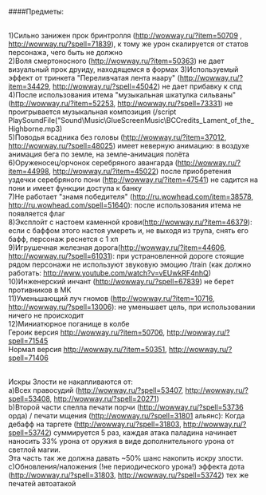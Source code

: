 ####Предметы:<br><br>

1)Сильно занижен прок бринтролля (http://wowway.ru/?item=50709 , http://wowway.ru/?spell=71839), к тому же урон скалируется от статов персонажа, чего быть не должно<br>
2)Воля смертоносного (http://wowway.ru/?item=50363) не дает визуальный прок друиду, находящемся в формах
3)Используемый эффект от тринкета "Переливчатая лента наару" (http://wowway.ru/?item=34429, http://wowway.ru/?spell=45042) не дает прибавку к спд <br>
4)После использования итема "музыкальная шкатулка сильваны" (http://wowway.ru/?item=52253, http://wowway.ru/?spell=73331) не проигрывается музыкальная композиция (/script PlaySoundFile("Sound\\Music\\GlueScreenMusic\\BCCredits_Lament_of_the_Highborne.mp3)<br>
5)Поводья всадника без головы (http://wowway.ru/?item=37012, http://wowway.ru/?spell=48025) имеет неверную анимацию: в воздухе анимация бега по земле, на земле-анимация полёта<br>
6)Оруженосец/орчонок серебряного авангарда (http://wowway.ru/?item=44998, http://wowway.ru/?item=45022) после приобретения уздечки серебряного пони (http://wowway.ru/?item=47541) не садится на пони и имеет функции доступа к банку<br>
7)Не работает "знамя победителя" (http://ru.wowhead.com/item=38578, http://ru.wowhead.com/spell=51640): после использования итема не появляется флаг<br>
8)Эксплойт с настоем каменной крови(http://wowway.ru/?item=46379): если с баффом этого настоя умереть и, не выходя из трупа, снять его бафф, персонаж реснется с 1 хп<br>
9)Игрушечная железная дорога(http://wowway.ru/?item=44606, http://wowway.ru/?spell=61031): при устрановленной дороге стоящие рядом персонажи не используют звуковую эмоцию /train (как должно работать: http://www.youtube.com/watch?v=vEUwkRF4nhQ)<br>
10)Инженерский инчант (http://wowway.ru/?spell=67839) не берет противников в МК<br>
11)Уменьшающий луч гномов (http://wowway.ru/?item=10716, http://wowway.ru/?spell=13006): не уменьшает цель, при использовании ничего не происходит<br>
12)Миниатюрное поганище в колбе<br>
Героик версия http://wowway.ru/?item=50706, http://wowway.ru/?spell=71545<br>
Нормал версия http://wowway.ru/?item=50351, http://wowway.ru/?spell=71406<br><br>

Искры Злости не накапливаются от:<br>
a)Всех правосудий (http://wowway.ru/?spell=53407, http://wowway.ru/?spell=53408, http://wowway.ru/?spell=20271)<br>
b)Второй части спелла печати порчи (http://wowway.ru/?spell=53736 орда) / печати мщения (http://wowway.ru/?spell=31801 альянс):
Когда дебафф на таргете (http://wowway.ru/?spell=31803, http://wowway.ru/?spell=53742) суммируется 5 раз, 
каждая атака паладина начинает наносить 33% урона от оружия в виде дополнительного урона от светлой магии. <br>
Эта часть так же должна давать ~50% шанс накопить искру злости.<br>
c)Обновления/наложения (!не периодического урона!) эффекта дота (http://wowway.ru/?spell=31803, http://wowway.ru/?spell=53742) тех же печатей автоатакой<br>
